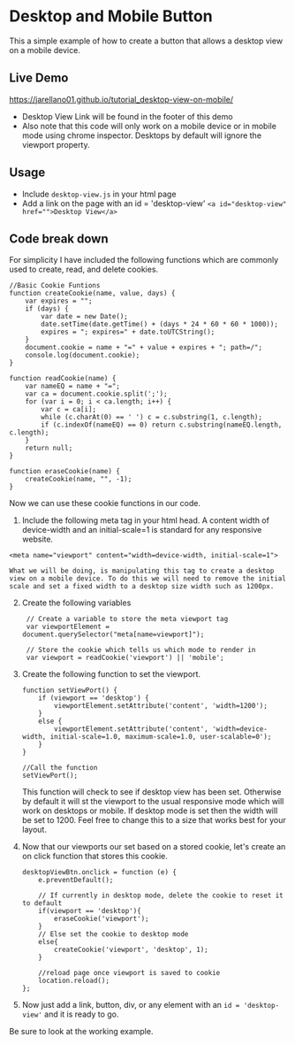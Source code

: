 # Desktop and Mobile Button 
This a simple example of how to create a button that allows a desktop view on a mobile device.

## Live Demo

https://jarellano01.github.io/tutorial_desktop-view-on-mobile/
- Desktop View Link will be found in the footer of this demo
- Also note that this code will only work on a mobile device or in mobile mode using chrome inspector. Desktops by default will ignore the viewport property.


## Usage
- Include `desktop-view.js` in your html page
- Add a link on the page with an id = 'desktop-view'
`<a id="desktop-view" href="">Desktop View</a>`


## Code break down
For simplicity I have included the following functions which are commonly used to create, read, and delete cookies.

```
//Basic Cookie Funtions
function createCookie(name, value, days) {
    var expires = "";
    if (days) {
        var date = new Date();
        date.setTime(date.getTime() + (days * 24 * 60 * 60 * 1000));
        expires = "; expires=" + date.toUTCString();
    }
    document.cookie = name + "=" + value + expires + "; path=/";
    console.log(document.cookie);
}

function readCookie(name) {
    var nameEQ = name + "=";
    var ca = document.cookie.split(';');
    for (var i = 0; i < ca.length; i++) {
        var c = ca[i];
        while (c.charAt(0) == ' ') c = c.substring(1, c.length);
        if (c.indexOf(nameEQ) == 0) return c.substring(nameEQ.length, c.length);
    }
    return null;
}

function eraseCookie(name) {
    createCookie(name, "", -1);
}
```

Now we can use these cookie functions in our code.

1. Include the following meta tag in your html head. A content width of device-width and an initial-scale=1 is standard for any responsive website.
```
<meta name="viewport" content="width=device-width, initial-scale=1">
```
    What we will be doing, is manipulating this tag to create a desktop view on a mobile device. To do this we will need to remove the initial scale and set a fixed width to a desktop size width such as 1200px.

2. Create the following variables

    ```
     // Create a variable to store the meta viewport tag
     var viewportElement = document.querySelector("meta[name=viewport]");

     // Store the cookie which tells us which mode to render in
     var viewport = readCookie('viewport') || 'mobile';
    ```


3. Create the following function to set the viewport.

    ```
    function setViewPort() {
        if (viewport == 'desktop') {
            viewportElement.setAttribute('content', 'width=1200');
        }
        else {
            viewportElement.setAttribute('content', 'width=device-width, initial-scale=1.0, maximum-scale=1.0, user-scalable=0');
        }
    }

    //Call the function
    setViewPort();
    ```
    This function will check to see if desktop view has been set. Otherwise by default it will st the viewport to the usual responsive mode which will work on desktops or mobile. If desktop mode is set then the width will be set to 1200. Feel free to change this to a size that works best for your layout.

4. Now that our viewports our set based on a stored cookie, let's create an on click function that stores this cookie.

    ```
    desktopViewBtn.onclick = function (e) {
        e.preventDefault();

        // If currently in desktop mode, delete the cookie to reset it to default
        if(viewport == 'desktop'){
            eraseCookie('viewport');
        }
        // Else set the cookie to desktop mode
        else{
            createCookie('viewport', 'desktop', 1);
        }

        //reload page once viewport is saved to cookie
        location.reload();
    };
    ```

5. Now just add a link, button, div, or any element with an `id = 'desktop-view'` and it is ready to go.

Be sure to look at the working example.



